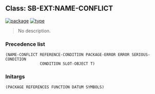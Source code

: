## Class: SB-EXT:NAME-CONFLICT
[![package](https://img.shields.io/badge/Package-SB--EXT-5f9ea0.svg?style=social&colorA=999999)](../) [![type](https://img.shields.io/badge/Type-Class-5f9ea0.svg?style=social&colorA=999999)](../#class) 

> No description.

### Precedence list
```
(NAME-CONFLICT REFERENCE-CONDITION PACKAGE-ERROR ERROR SERIOUS-CONDITION
               CONDITION SLOT-OBJECT T)
```
### Initargs
```
(PACKAGE REFERENCES FUNCTION DATUM SYMBOLS)
```

